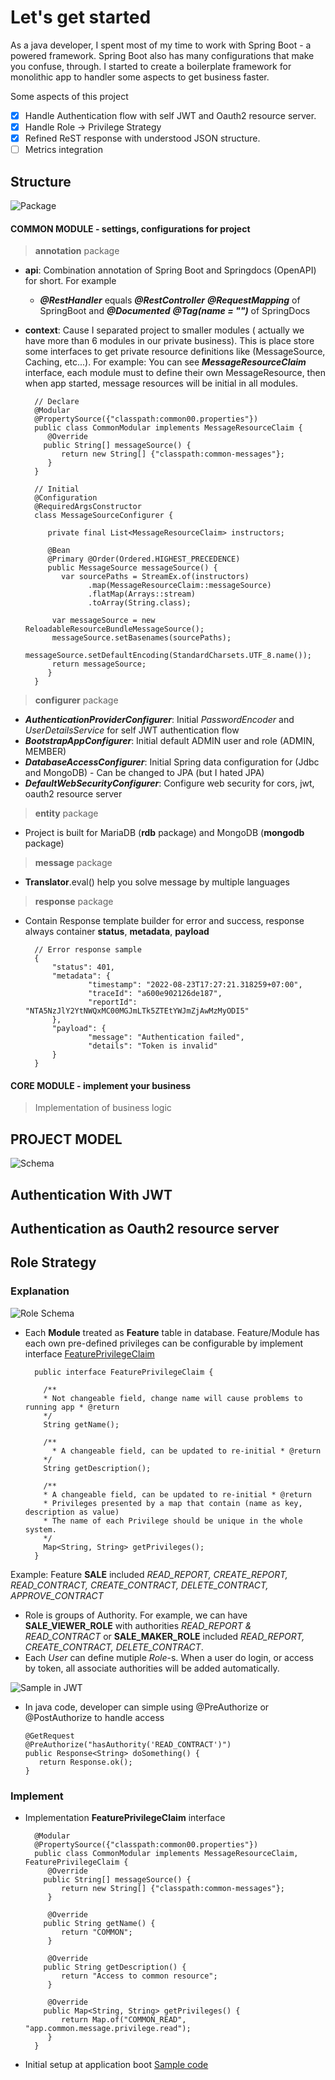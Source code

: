 # Let's get started

As a java developer, I spent most of my time to work with Spring Boot - a powered framework. Spring Boot also has many configurations that make you confuse, through. I started to create a boilerplate framework for monolithic app to handler some aspects to get business faster.

Some aspects of this project

- [x] Handle Authentication flow with self JWT and Oauth2 resource server.
- [x] Handle Role -> Privilege Strategy
- [x] Refined ReST response with understood JSON structure.
- [ ] Metrics integration

## Structure
![Package](docs/structure.png)
#### COMMON MODULE -  settings, configurations for project
> **annotation** package
- **api**: Combination annotation of Spring Boot and Springdocs (OpenAPI) for short. For example
  - ***@RestHandler*** equals ***@RestController*** ***@RequestMapping*** of SpringBoot and ***@Documented***
    ***@Tag(name = "")*** of SpringDocs
- **context**: Cause I separated project to smaller modules ( actually we have more than 6 modules in our private business). This is place store some interfaces to get private resource definitions like (MessageSource, Caching, etc...). For example: You can see ***MessageResourceClaim*** interface,  each module must to define their own MessageResource, then when app started, message resources will be initial in all modules.

        // Declare 
        @Modular  
        @PropertySource({"classpath:common00.properties"})  
        public class CommonModular implements MessageResourceClaim {  
           @Override  
          public String[] messageSource() {  
              return new String[] {"classpath:common-messages"};  
           }  
        }
  	
        // Initial
        @Configuration  
        @RequiredArgsConstructor  
        class MessageSourceConfigurer {  
      
           private final List<MessageResourceClaim> instructors;  
        
           @Bean  
           @Primary @Order(Ordered.HIGHEST_PRECEDENCE)  
           public MessageSource messageSource() {  
              var sourcePaths = StreamEx.of(instructors)  
                    .map(MessageResourceClaim::messageSource)  
                    .flatMap(Arrays::stream)  
                    .toArray(String.class);  
        
            var messageSource = new ReloadableResourceBundleMessageSource();  
            messageSource.setBasenames(sourcePaths);  
            messageSource.setDefaultEncoding(StandardCharsets.UTF_8.name());  
            return messageSource;  
           }  
        }
> **configurer** package
- ***AuthenticationProviderConfigurer***: Initial *PasswordEncoder* and *UserDetailsService* for self JWT authentication flow
- ***BootstrapAppConfigurer***: Initial default ADMIN user and role (ADMIN, MEMBER)
- ***DatabaseAccessConfigurer***: Initial Spring data configuration for (Jdbc and MongoDB) - Can be changed to JPA (but I hated JPA)
- ***DefaultWebSecurityConfigurer***: Configure web security for cors, jwt, oauth2 resource server
> **entity** package
- Project is built for MariaDB (**rdb** package) and MongoDB (**mongodb** package)
> **message** package
- **Translator**.eval() help you solve message by multiple languages
> **response** package
- Contain Response template builder for error and success,  response always container **status**, **metadata**, **payload**

        // Error response sample
        {
            "status": 401,
            "metadata": {
                    "timestamp": "2022-08-23T17:27:21.318259+07:00",
                    "traceId": "a600e902126de187",
                    "reportId": "NTA5NzJlY2YtNWQxMC00MGJmLTk5ZTEtYWJmZjAwMzMyODI5"
            },
            "payload": {
                    "message": "Authentication failed",
                    "details": "Token is invalid"
            }
        }

#### CORE MODULE - implement your business

> Implementation of business logic

## PROJECT MODEL

![Schema](docs/schema.png)

## Authentication With JWT

## Authentication as  Oauth2 resource server

## Role Strategy

### Explanation

![Role Schema](docs/role-schema.png)

- Each **Module** treated as **Feature** table in database. Feature/Module has each own pre-defined privileges can be
  configurable by implement interface [FeaturePrivilegeClaim](/common/src/main/java/io/github/tuyendev/mbs/common/annotation/context/FeaturePrivilegeClaim.java)

  		public interface FeaturePrivilegeClaim {  
  		  
  		  /**  
  		  * Not changeable field, change name will cause problems to running app * @return  
  		  */  
  		  String getName();  
  		  
  		  /**  
  			* A changeable field, can be updated to re-initial * @return  
  		  */  
  		  String getDescription();  
  		  
  		  /**  
  		  * A changeable field, can be updated to re-initial * @return
  		  * Privileges presented by a map that contain (name as key, description as value)
  		  * The name of each Privilege should be unique in the whole system.
  		  */  
  		  Map<String, String> getPrivileges();  
  		}

Example: Feature **SALE** included *READ_REPORT, CREATE_REPORT, READ_CONTRACT, CREATE_CONTRACT, DELETE_CONTRACT,
APPROVE_CONTRACT*

- Role is groups of Authority. For example, we can have **SALE_VIEWER_ROLE** with authorities *READ_REPORT &
  READ_CONTRACT* or **SALE_MAKER_ROLE** included *READ_REPORT, CREATE_CONTRACT, DELETE_CONTRACT*.
- Each *User* can define mutiple *Role*-s. When a user do login, or access by token, all associate authorities will be
  added automatically.

![Sample in JWT](docs/role-token-sample.png)

- In java code, developer can simple using @PreAuthorize or @PostAuthorize to handle access

      @GetRequest  
      @PreAuthorize("hasAuthority('READ_CONTRACT')")  
      public Response<String> doSomething() {  
         return Response.ok();  
      }

### Implement

- Implementation **FeaturePrivilegeClaim** interface

  		@Modular  
  		@PropertySource({"classpath:common00.properties"})  
  		public class CommonModular implements MessageResourceClaim, FeaturePrivilegeClaim {  
  		   @Override  
  		  public String[] messageSource() {  
  		      return new String[] {"classpath:common-messages"};  
  		   }  
  		  
  		   @Override  
  		  public String getName() {  
  		      return "COMMON";  
  		   }  
  		  
  		   @Override  
  		  public String getDescription() {  
  		      return "Access to common resource";  
  		   }  
  		  
  		   @Override  
  		  public Map<String, String> getPrivileges() {  
  		      return Map.of("COMMON_READ", "app.common.message.privilege.read");  
  		   }  
  		}

- Initial setup at application boot [Sample code](common/src/main/java/io/github/tuyendev/mbs/common/configurer/BootstrapAppConfigurer.java#L140)
